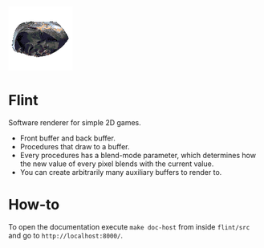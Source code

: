 
![Flint](flint.png)

# Flint

Software renderer for simple 2D games.

 * Front buffer and back buffer.
 * Procedures that draw to a buffer.
 * Every procedures has a blend-mode parameter, which determines how the new value of every pixel blends with the current value.
 * You can create arbitrarily many auxiliary buffers to render to.

# How-to

To open the documentation execute `make doc-host` from inside `flint/src` and go to `http://localhost:8000/`.
